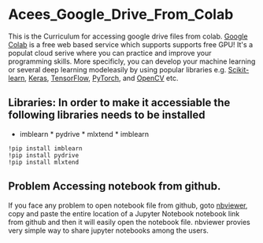 # Acees_Google_Drive_From_Colab
This is the Curriculum for accessing google drive files from colab. [Google Colab](https://colab.research.google.com/) is a free web based  service which supports supports free GPU! It's a populat cloud serive where you can practice and improve your programming skills. More specificly, you can develop your machine learning or several deep learning modeleasily by using popular libraries e.g. [Scikit-learn](https://scikit-learn.org/stable/), [Keras](https://keras.io/), [TensorFlow](https://www.tensorflow.org/), [PyTorch](https://pytorch.org/), and [OpenCV](https://opencv.org/) etc.

## Libraries: In order to make it accessiable the following libraries needs to be installed
* imblearn * pydrive * mlxtend * imblearn

```
!pip install imblearn
!pip install pydrive 
!pip install mlxtend
```
## Problem Accessing notebook from github.
If you face any problem to open notebook file from github, goto [nbviewer](https://nbviewer.jupyter.org/), copy and paste the entire location of a Jupyter Notebook notebook link from github and then it will easily open the notebook file. nbviewer provies very simple way to share jupyter notebooks among the users.


